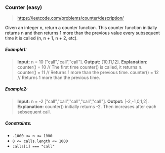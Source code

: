 ### Counter (easy)

> https://leetcode.com/problems/counter/description/

Given an integer n, return a counter function. This counter function initially returns n and then returns 1 more than the previous value every subsequent time it is called (n, n + 1, n + 2, etc).

##### Example1:

> **Input:**
> n = 10
> ["call","call","call"].
> **Output:** [10,11,12].
> **Explanation:**
> counter() = 10 // The first time counter() is called, it returns n.
> counter() = 11 // Returns 1 more than the previous time.
> counter() = 12 // Returns 1 more than the previous time.

##### Example2:

> **Input:**
> n = -2
> ["call","call","call","call","call"].
> **Output:** [-2,-1,0,1,2].
> **Explanation:** counter() initially returns -2. Then increases after each sebsequent call.

##### Constraints:

- `-1000 <= n <= 1000`
- `0 <= calls.length <= 1000`
- `calls[i] === "call"`

